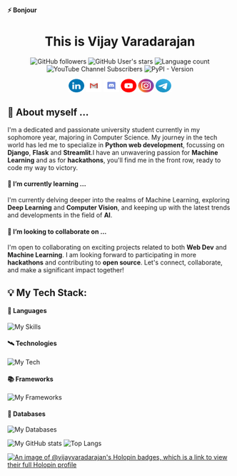 <p><b>⚡ Bonjour</b></p>
<h1 align="center">This is Vijay Varadarajan</h1>

<p align="center">
  <!--<img alt="Views" src="https://komarev.com/ghpvc/?username=vijay-varadarajan" />-->
  <img alt="GitHub followers" src="https://img.shields.io/github/followers/vijay-varadarajan?labelColor=00cc88&color=grey&link=https://www.github.com/vijay-varadarajan" />
  <img alt="GitHub User's stars" src="https://img.shields.io/github/stars/vijay-varadarajan?labelColor=yellow&color=grey&link=https://www.github.com/vijay-varadarajan" />
  <img alt="Language count" src="https://img.shields.io/badge/languages-7-9944ff?labelColor=9944ff&color=grey">
  <img alt="YouTube Channel Subscribers" src="https://img.shields.io/youtube/channel/subscribers/UCU5QMCDNBZKm9YLQqyaNfGQ?style=flat&labelColor=red&color=grey&link=https%3A%2F%2Fwww.youtube.com%2F%40vijayvaradarajan84">
  <img alt="PyPI - Version" src="https://img.shields.io/pypi/v/pip?labelColor=blue&color=grey">
</p>

<p align="center">
  <a href="https://www.linkedin.com/in/vijay-varadarajan-630597200/"><img alt="LinkedIn" src="LinkedIN.svg" width=35px height=30px></a>
  <a href="mailto:vijayvaradarajan84@gmail.com"><img alt="Gmail" src="Gmail.svg" width=35px height=30px></a>
  <a href="https://www.discordapp.com/users/811927228983934976"><img alt="Discord" src="Discord.svg" width=35px height=30px></a>
  <a href="https://www.youtube.com/@vijayvaradarajan84"><img alt="Youtube" src="Youtube.svg" width=35px height=30px></a>
  <a href="https://www.instagram.com/_this.is.vj/"><img alt="Instagram" src="Instagram.svg" width=35px height=30px></a>
  <a href="https://t.me/this_is_vijay"><img alt="Telegram" src="Telegram.svg" width=35px height=30px></a>
</p>

## 👋 About myself ...

I'm a dedicated and passionate university student currently in my sophomore year, majoring in Computer Science. My journey in the tech world has led me to specialize in **Python web development**, focussing on **Django**, **Flask** and **Streamlit**.I have an unwavering passion for **Machine Learning** and as for **hackathons**, you'll find me in the front row, ready to code my way to victory.

#### 🌱 I’m currently learning ...

I'm currently delving deeper into the realms of Machine Learning, exploring **Deep Learning** and **Computer Vision**, and keeping up with the latest trends and developments in the field of **AI**.

#### 👯 I’m looking to collaborate on ...

I'm open to collaborating on exciting projects related to both **Web Dev** and **Machine Learning**. I am looking forward to participating in more **hackathons** and contributing to **open source**. Let's connect, collaborate, and make a significant impact together!

## 💡 My Tech Stack:
#### 💽 Languages
![My Skills](https://skillicons.dev/icons?i=c,cpp,py,html,css,js,java)
#### 🛰 Technologies
![My Tech](https://skillicons.dev/icons?i=git,github,vscode,docker,figma)
#### 📚 Frameworks
![My Frameworks](https://skillicons.dev/icons?i=django,flask,react,tensorflow)
#### 📲 Databases
![My Databases](https://skillicons.dev/icons?i=sqlite,mysql,postgres)

![My GitHub stats](https://github-readme-stats.vercel.app/api?username=vijay-varadarajan&line_height=28&show=prs_merged_percentage,reviews&hide=prs,issues&rank_icon=github&theme=github_dark)
![Top Langs](https://github-readme-stats.vercel.app/api/top-langs/?username=vijay-varadarajan&size_weight=0.5&count_weight=1&layout=donut&theme=github_dark)

<!--
**vijay-varadarajan/vijay-varadarajan** is a ✨ _special_ ✨ repository because its `README.md` (this file) appears on your GitHub profile.

Here are some ideas to get you started:

- 🔭 I’m currently working on ...
- 🌱 I’m currently learning ...
- 👯 I’m looking to collaborate on ...
- 🤔 I’m looking for help with ...
- 💬 Ask me about ...
- 📫 How to reach me: ...
- 😄 Pronouns: ...
- ⚡ Fun fact: ...💺📳💻📱⏰
-->

[![An image of @vijayvaradarajan's Holopin badges, which is a link to view their full Holopin profile](https://holopin.me/vijayvaradarajan)](https://holopin.io/@vijayvaradarajan)
